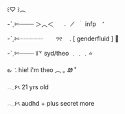 ꒰♡ ꒱︵
           
-ˋˏ✄┈┈┈┈ ＞︿＜      ׅ⠀⠀𝅄⠀⠀̸ ⠀ׄ⠀infp ⠀٬⠀⠀

-ˋˏ✄┈┈┈┈ ㅤㅤ୨୧ ㅤ.    [ genderfluid ]    🦔

-ˋˏ✄┈┈┈┈ ꒦꒷  syd/theo ﹒﹒﹒⭐️



౿ ݁  .      hie! i'm theo        ︵   ｡ Ꮺ ˚

 𓂃۶ৎ 21 yrs old
 
 𓂃۶ৎ audhd + plus secret more
 

